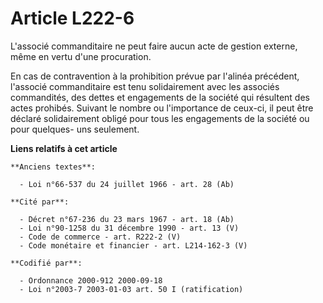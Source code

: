 # Article L222-6

L'associé commanditaire ne peut faire aucun acte de gestion externe, même en vertu d'une procuration.

En cas de contravention à la prohibition prévue par l'alinéa précédent, l'associé commanditaire est tenu solidairement avec
les associés commandités, des dettes et engagements de la société qui résultent des actes prohibés. Suivant le nombre ou
l'importance de ceux-ci, il peut être déclaré solidairement obligé pour tous les engagements de la société ou pour quelques-
uns seulement.

**Liens relatifs à cet article**

	**Anciens textes**:

	  - Loi n°66-537 du 24 juillet 1966 - art. 28 (Ab)

	**Cité par**:

	  - Décret n°67-236 du 23 mars 1967 - art. 18 (Ab)
	  - Loi n°90-1258 du 31 décembre 1990 - art. 13 (V)
	  - Code de commerce - art. R222-2 (V)
	  - Code monétaire et financier - art. L214-162-3 (V)

	**Codifié par**:

	  - Ordonnance 2000-912 2000-09-18
	  - Loi n°2003-7 2003-01-03 art. 50 I (ratification)
